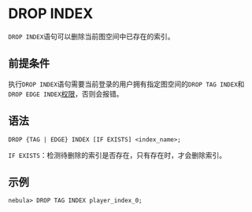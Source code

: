 # DROP INDEX

`DROP INDEX`语句可以删除当前图空间中已存在的索引。

## 前提条件

执行`DROP INDEX`语句需要当前登录的用户拥有指定图空间的`DROP TAG INDEX`和`DROP EDGE INDEX`[权限](../../7.data-security/1.authentication/3.role-list.md)，否则会报错。

## 语法

```ngql
DROP {TAG | EDGE} INDEX [IF EXISTS] <index_name>;
```

`IF EXISTS`：检测待删除的索引是否存在，只有存在时，才会删除索引。

## 示例

```ngql
nebula> DROP TAG INDEX player_index_0;
```
